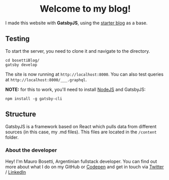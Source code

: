 <h1 align="center">
  Welcome to my blog!
</h1>

I made this website with **GatsbyJS**, using the [starter blog](https://www.gatsbyjs.org/starters/gatsbyjs/gatsby-starter-blog/) as a base.

## Testing
To start the server, you need to clone it and navigate to the directory.
```
cd bosettiBlog/
gatsby develop
```
The site is now running at ``http://localhost:8000``. You can also test queries at ``http://localhost:8000/___.graphql``.

**NOTE:** for this to work, you'll need to install [NodeJS](https://nodejs.org) and GatsbyJS:
 ```
 npm install -g gatsby-cli
 ```

## Structure
GatsbyJS is a framework based on React which pulls data from different sources (in this case, my .md files). This files are located in the `/content` folder.

### About the developer
Hey! I'm Mauro Bosetti, Argentinian fullstack developer. You can find out more about what I do on my GitHub or [Codepen](https://codepen.io/amurobosetti) and get in touch via [Twitter](https://twitter.com/itsamuro) / [LinkedIn](https://www.linkedin.com/in/mauro-bosetti/)
